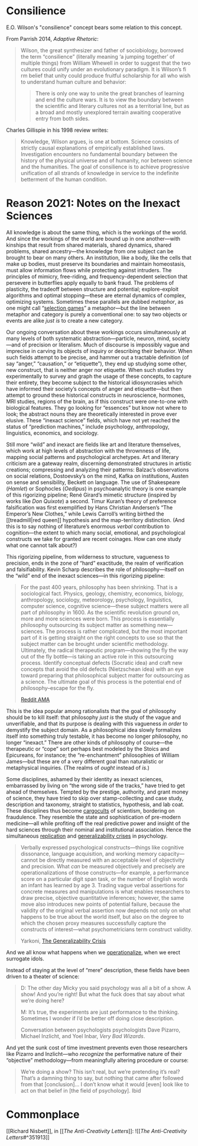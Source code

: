 # Consilience

E.O. Wilson's "consilience" concept bears some relation to this concept.

From Parrish 2014, _Adaptive Rhetoric_:
> Wilson, the great synthesizer and father of sociobiology, borrowed the term “consilience” (literally meaning ‘a jumping together’ of multiple things) from William Whewell in order to suggest that the two cultures could unify under an evolutionary paradigm. It is Wilson’s fi rm belief that unity could produce fruitful scholarship for all who wish to understand human culture and behavior:
> > There is only one way to unite the great branches of learning and end the culture wars. It is to view the boundary between the scientific and literary cultures not as a territorial line, but as a broad and mostly unexplored terrain awaiting cooperative entry from both sides.

Charles Gillispie in his 1998 review writes:
> Knowledge, Wilson argues, is one at bottom. Science consists of strictly causal explanations of empirically established laws. Investigation encounters no fundamental boundary between the history of the physical universe and of humanity, nor between science and the humanities. The goal of consilience  is to achieve progressive unification of all strands of knowledge in service to the indefinite betterment of the human condition.

# Reason 2021: Notes on the Inexact Sciences
All knowledge is about the same thing, which is the workings of the world. And since the workings of the world are bound up in one another—with kinships that result from shared materials, shared dynamics, shared problems, shared ancestry—the knowledge from one subject can be brought to bear on many others. An institution, like a body, like the cells that make up bodies, must preserve its boundaries and maintain homeostasis, must allow information flows while protecting against intruders. The principles of mimicry, free-riding, and frequency-dependent selection that persevere in butterflies apply equally to bank fraud. The problems of plasticity, the tradeoff between structure and potential; explore-exploit algorithms and optimal stopping—these are eternal dynamics of complex, optimizing systems. Sometimes these parallels are dubbed _metaphor_, as one might call “[selection games](https://suspendedreason.com/2021/05/28/selection-games/)” a metaphor—but the line between metaphor and category is purely a conventional one: to say two objects or events are alike _just is_ to create a new category.

Our ongoing conversation about these workings occurs simultaneously at many levels of both systematic abstraction—particle, neuron, mind, society—and of precision or literalism. Much of discourse is impossibly vague and imprecise in carving its objects of inquiry or describing their behavior. When such fields attempt to be precise, and hammer out a tractable definition (of say “anger,” “causation,” or “etiquette”), they end up studying some other, new construct, that is neither anger nor etiquette. When such studies try experimentally to survey and graph the usage of these concepts, to capture their entirety, they become subject to the historical idiosyncrasies which have informed their society’s concepts of anger and etiquette—but then attempt to ground these historical constructs in neuroscience, hormones, MRI studies, regions of the brain, as if this construct were one-to-one with biological features. They go looking for “essences” but know not where to look; the abstract nouns they are theoretically interested in prove ever elusive. These “inexact science” fields, which have not yet reached the status of “prediction machines,” include psychology, anthropology, linguistics, economics, and sociology.

Still more “wild” and inexact are fields like art and literature themselves, which work at high levels of abstraction with the thrownness of life, mapping social patterns and psychological archetypes. Art and literary criticism are a gateway realm, discerning demonstrated structures in artistic creations; compressing and analyzing their patterns: Balzac’s observations on social relations, Dostoevsky’s on the mind, Kafka on institutions, Austen on sense and sensibility, Beckett on language. The use of Shakespeare (_Hamlet_) or Sophocles (_Oedipus_) in psychoanalytic theory is one example of this rigorizing pipeline; René Girard’s mimetic structure (inspired by works like _Don Quixote_) a second. Timur Kuran’s theory of preference falsification was first exemplified by Hans Christian Andersen’s “The Emperor’s New Clothes,” while Lewis Carroll’s writing birthed the [[treadmill|red queen]] hypothesis and the map-territory distinction. (And this is to say nothing of literature’s enormous _verbal_ contribution to cognition—the extent to which many social, emotional, and psychological constructs we take for granted are recent coinages. How can one study what one cannot talk about?)

This rigorizing pipeline, from wilderness to structure, vagueness to precision, ends in the zone of “hard” exactitude, the realm of verification and falsifiability. Kevin Scharp describes the role of philosophy—itself on the “wild” end of the inexact sciences—in this rigorizing pipeline:

> For the past 400 years, philosophy has been shrinking. That is a sociological fact. Physics, geology, chemistry, economics, biology, anthropology, sociology, meteorology, psychology, linguistics, computer science, cognitive science—these subject matters were all part of philosophy in 1600. As the scientific revolution ground on, more and more sciences were born. This process is essentially philosophy outsourcing its subject matter as something new—sciences. The process is rather complicated, but the most important part of it is getting straight on the right concepts to use so that the subject matter can be brought under scientific methodology. Ultimately, the radical therapeutic program—showing the fly the way out of the fly bottle—is taking an active role in this outsourcing process. Identify conceptual defects (Socratic idea) and craft new concepts that avoid the old defects (Nietzschean idea) with an eye toward preparing that philosophical subject matter for outsourcing as a science. The ultimate goal of this process is the potential end of philosophy–escape for the fly.
> 
> [Reddit AMA](https://www.reddit.com/r/philosophy/comments/3pen67/week_16_conceptual_engineering/)

This is the idea popular among rationalists that the goal of philosophy should be to kill itself: that philosophy _just is_ the study of the vague and unverifiable, and that its purpose is dealing with this vagueness _in order_ to demystify the subject domain. As a philosophical idea slowly formalizes itself into something truly testable, it has become no longer philosophy, no longer “inexact.” There are other kinds of philosophy of course—the therapeutic or “cope” sort perhaps best modeled by the Stoics and Epicureans, for instance; the “re-enchantment” philosophies of William James—but these are of a very different goal than naturalistic or metaphysical inquiries. (The realms of _ought_ instead of _is_.)

Some disciplines, ashamed by their identity as inexact sciences, embarrassed by living on “the wrong side of the tracks,” have tried to get ahead of themselves. Tempted by the prestige, authority, and grant money of science, they have tried to skip over stamp-collecting and case study, description and taxonomy, straight to statistics, hypothesis, and lab coat. These disciplines thus become [cargocults](https://calteches.library.caltech.edu/51/2/CargoCult.htm) of scientism, bordering on fraudulence. They resemble the state and sophistication of pre-modern medicine—all while profiting off the real predictive power and insight of the hard sciences through their nominal and institutional association. Hence the simultaneous [replication](https://www.theatlantic.com/science/archive/2018/11/psychologys-replication-crisis-real/576223/) and [generalizability crises](https://psyarxiv.com/jqw35/) in psychology.

> Verbally expressed psychological constructs—things like cognitive dissonance, language acquisition, and working memory capacity—cannot be directly measured with an acceptable level of objectivity and precision. What _can_ be measured objectively and precisely are operationalizations of those constructs—for example, a performance score on a particular digit span task, or the number of English words an infant has learned by age 3. Trading vague verbal assertions for concrete measures and manipulations is what enables researchers to draw precise, objective quantitative inferences; however, the same move also introduces new points of potential failure, because the validity of the original verbal assertion now depends not only on what happens to be true about the world itself, but also on the degree to which the chosen proxy measures successfully capture the constructs of interest—what psychometricians term construct validity.
> 
> Yarkoni, [The Generalizability Crisis](https://psyarxiv.com/jqw35/)

And we all know what happens when we [operationalize](https://suspendedreason.com/2021/07/22/surrogation-overview/), when we erect surrogate idols.

Instead of staying at the level of “mere” description, these fields have been driven to a theater of science:

> D: The other day Micky you said psychology was all a bit of a show. A show! And you’re right! But what the fuck does that say about what we’re doing here?
> 
> M: It’s true, the experiments are just performance to the thinking. Sometimes I wonder if I’d be better off doing close description.
> 
> Conversation between psychologists psychologists Dave Pizarro, Michael Inzlicht, and Yoel Inbar, _Very Bad Wizards_.

And yet the sunk cost of time investment prevents even those researchers like Pizarro and Inzlicht—who _recognize_ the performative nature of their “objective” methodology—from meaningfully altering procedure or course:

> We’re doing a show? This isn’t real, but we’re pretending it’s real? That’s a damning thing to say, but nothing that came after followed from that [conclusion]… I don’t know what it would [even] look like to act on that belief in [the field of psychology].
> Ibid

# Commonplace

[[Richard Nisbett]], in [[_The Anti-Creativity Letters_]]: 
![[_The Anti-Creativity Letters_#^351913]]